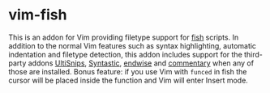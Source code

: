vim-fish
========

This is an addon for Vim providing filetype support for [fish][] scripts.  In
addition to the normal Vim features such as syntax highlighting, automatic
indentation and filetype detection, this addon includes support for the
third-party addons [UltiSnips][], [Syntastic][], [endwise][] and [commentary][]
when any of those are installed.  Bonus feature: if you use Vim with `funced`
in fish the cursor will be placed inside the function and Vim will enter Insert
mode.

[fish]: https://github.com/fish-shell/fish-shell
[UltiSnips]: https://github.com/SirVer/ultisnips
[Syntastic]: https://github.com/scrooloose/syntastic
[endwise]: https://github.com/tpope/vim-endwise
[commentary]: https://github.com/tpope/vim-commentary
